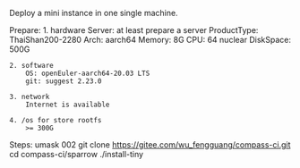Deploy a mini instance in one single machine.

Prepare:
	1. hardware
		Server: at least prepare a server
		ProductType: ThaiShan200-2280
		Arch: aarch64
		Memory: 8G
		CPU: 64 nuclear
		DiskSpace: 500G
	
	2. software
		OS: openEuler-aarch64-20.03 LTS
		git: suggest 2.23.0
	
	3. network
		Internet is available

	4. /os for store rootfs
		>= 300G

Steps:
	umask 002
	git clone https://gitee.com/wu_fengguang/compass-ci.git
	cd compass-ci/sparrow
	./install-tiny
